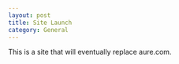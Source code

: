 ```yaml
---
layout: post
title: Site Launch
category: General
---
```


This is a site that will eventually replace aure.com.